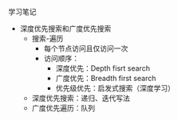 学习笔记

* 深度优先搜索和广度优先搜索
	* 搜索-遍历
		* 每个节点访问且仅访问一次
		* 访问顺序：
			* 深度优先：Depth fisrt search
			* 广度优先：Breadth first search
			* 优先级优先：启发式搜索（深度学习）
	* 深度优先搜索：递归、迭代写法
	* 广度优先遍历：队列